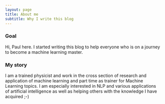 ```yaml
---
layout: page
title: About me
subtitle: Why I write this blog
---
```

### Goal
Hi, Paul here. I started writing this blog to help everyone who is on a journey to become a machine learning master. 

### My story
I am a trained physicist and work in the cross section of research and application of machine learning and part time as trainer for Machine Learning topics. I am especially interested in NLP and various applications of artificial intelligence as well as helping others with the knowledge I have acquired ;-)

